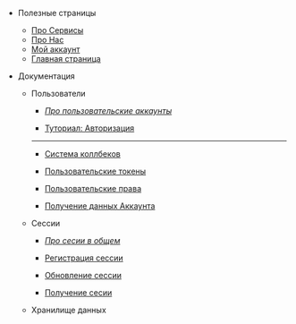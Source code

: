 <!-- Main sidebar layout -->

* Полезные страницы
  * [Про Сервисы](/?id=docsify "Про Сервисы")
  * [Про Нас](https://company.wavees.co.vu "Про Нас")
  * [Мой аккаунт](https://account.wavees.co.vu/settings "Мой аккаунт")
  * [Главная страница](https://wavees.co.vu "Главная страница")

* Документация
  * Пользователи
    * [*Про пользовательские аккаунты*](/ru/users/about.md "Пользовательские аккаунты")
    
    * [Туториал: Авторизация](/ru/users/authorization.md "Туториал: Авторизация")

    ***
    
    * [Система коллбеков](/ru/users/callbacks.md)

    * [Пользовательские токены](/ru/users/tokens.md "Пользовательские токены")
    * [Пользовательские права](/ru/users/permissions.md "Пользовательские права")

    * [Получение данных Аккаунта](/ru/users/getting-data.md "Данные аккаунта")
  * Сессии
    * [*Про сесии в общем*](/ru/sessions/about.md "Про сессии")
    
    * [Регистрация сессии](/ru/sessions/reigister.md "Регистрация сессии")
    * [Обновление сессии](/ru/sessions/updating.md "Обновление сессии")
    * [Получение сесии](/ru/sessions/getting.md "Получение сессии")
  
  * Хранилище данных
